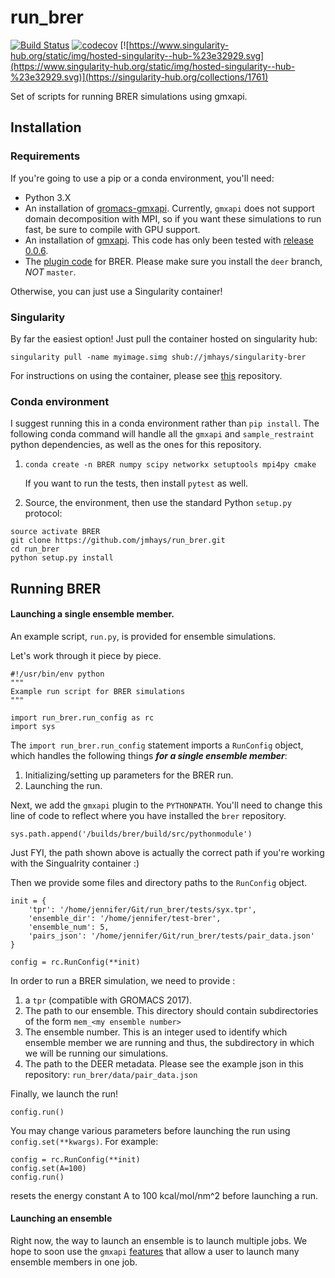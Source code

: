 # run_brer 

[![Build Status](https://travis-ci.com/jmhays/run_brer.svg?token=zQbC3QZqV1zHSGhQXUTP&branch=devel)](https://travis-ci.com/jmhays/run_brer)
[![codecov](https://codecov.io/gh/jmhays/run_brer/branch/devel/graph/badge.svg)](https://codecov.io/gh/jmhays/run_brer)
[![https://www.singularity-hub.org/static/img/hosted-singularity--hub-%23e32929.svg](https://www.singularity-hub.org/static/img/hosted-singularity--hub-%23e32929.svg)](https://singularity-hub.org/collections/1761)

Set of scripts for running BRER simulations using gmxapi. 

## Installation
### Requirements
If you're going to use a pip or a conda environment, you'll need:
- Python 3.X
- An installation of [gromacs-gmxapi](http://github.com/kassonlab/gromacs-gmxapi). Currently, `gmxapi` does not support 
domain decomposition with MPI, so if you want these simulations to run fast, be sure to compile with GPU support.
- An installation of [gmxapi](https://github.com/kassonlab/gmxapi). 
This code has only been tested with [release 0.0.6](https://github.com/kassonlab/gmxapi/releases/tag/v0.0.6).
- The [plugin code](https://github.com/jmhays/sample_restraint/tree/deer) for BRER. Please make sure you install the 
`deer` branch, _*NOT*_ `master`.

Otherwise, you can just use a Singularity container!

### Singularity 
By far the easiest option! Just pull the container hosted on singularity hub:

`singularity pull -name myimage.simg shub://jmhays/singularity-brer`

For instructions on using the container, please see [this](https://github.com/jmhays/singularity-brer) repository.
### Conda environment
I suggest running this in a conda environment rather than `pip install`. The following conda command will handle all 
the `gmxapi` and `sample_restraint` python dependencies, as well as the ones for this repository.

1. `conda create -n BRER numpy scipy networkx setuptools mpi4py cmake`

    If you want to run the tests, then install `pytest` as well.

2. Source, the environment, then use the standard Python `setup.py` protocol:
```
source activate BRER
git clone https://github.com/jmhays/run_brer.git
cd run_brer
python setup.py install
```


## Running BRER
#### Launching a single ensemble member.
An example script, `run.py`, is provided for ensemble simulations. 

Let's work through it piece by piece.
```
#!/usr/bin/env python
"""
Example run script for BRER simulations
"""

import run_brer.run_config as rc
import sys

```
The `import run_brer.run_config` statement imports a `RunConfig` object, which handles the following things 
_**for a single ensemble member**_:
1. Initializing/setting up parameters for the BRER run.
2. Launching the run. 

Next, we add the `gmxapi` plugin to the `PYTHONPATH`. You'll need to change this line of code to reflect where you have 
installed the `brer` repository.
```
sys.path.append('/builds/brer/build/src/pythonmodule')
```
Just FYI, the path shown above is actually the correct path if you're working with the Singualrity container :)

Then we provide some files and directory paths to the `RunConfig` object. 
```
init = {
    'tpr': '/home/jennifer/Git/run_brer/tests/syx.tpr',
    'ensemble_dir': '/home/jennifer/test-brer',
    'ensemble_num': 5,
    'pairs_json': '/home/jennifer/Git/run_brer/tests/pair_data.json'
}

config = rc.RunConfig(**init)
```

In order to run a BRER simulation, we need to provide :
1. a `tpr` (compatible with GROMACS 2017).
2. The path to our ensemble. This directory should contain subdirectories of the form `mem_<my ensemble number>`
3. The ensemble number. This is an integer used to identify which ensemble member we are running and thus, the subdirectory in which we will be running our simulations.
4. The path to the DEER metadata. Please see the example json in this repository: `run_brer/data/pair_data.json`

Finally, we launch the run!
```
config.run()
```

You may change various parameters before launching the run using `config.set(**kwargs)`. For example:
```
config = rc.RunConfig(**init)
config.set(A=100)
config.run()
```
resets the energy constant A to 100 kcal/mol/nm^2 before launching a run.


#### Launching an ensemble
Right now, the way to launch an ensemble is to launch multiple jobs. We hope to soon use the `gmxapi` 
[features](https://github.com/kassonlab/gmxapi) that allow a user to launch many ensemble members in one job.
